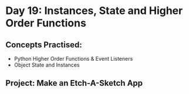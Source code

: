 # Day 19: Instances, State and Higher Order Functions

## Concepts Practised:

- Python Higher Order Functions & Event Listeners
- Object State and Instances

## Project: Make an Etch-A-Sketch App